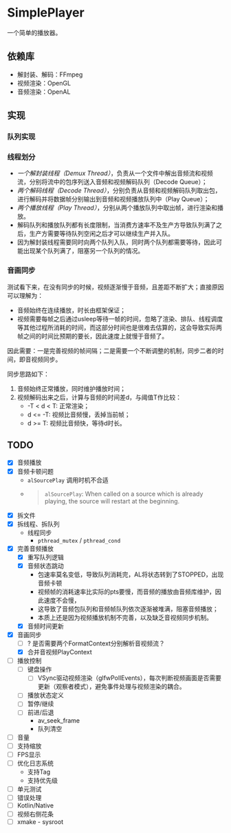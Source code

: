 # SimplePlayer

一个简单的播放器。

## 依赖库

- 解封装、解码：FFmpeg
- 视频渲染：OpenGL
- 音频渲染：OpenAL

## 实现

### 队列实现

### 线程划分

- *一个解封装线程（Demux Thread）*，负责从一个文件中解出音频流和视频流，分别将流中的包序列送入音频和视频解码队列（Decode Queue）；
- *两个解码线程（Decode Thread）*，分别负责从音频和视频解码队列取出包，进行解码并将数据帧分别输出到音频和视频播放队列中（Play Queue）；
- *两个播放线程（Play Thread）*，分别从两个播放队列中取出帧，进行渲染和播放。
- 解码队列和播放队列都有长度限制，当消费方速率不及生产方导致队列满了之后，生产方需要等待队列空闲之后才可以继续生产并入队。
- 因为解封装线程需要同时向两个队列入队，同时两个队列都需要等待，因此可能出现某个队列满了，阻塞另一个队列的情况。

### 音画同步

测试看下来，在没有同步的时候，视频逐渐慢于音频，且差距不断扩大；直接原因可以理解为：

- 音频始终在连续播放，时长由框架保证；
- 视频需要每帧之后通过usleep等待一帧的时间，忽略了渲染、排队、线程调度等其他过程所消耗的时间，而这部分时间也是很难去估算的，这会导致实际两帧之间的时间比预期的要长，因此速度上就慢于音频了。

因此需要：一是完善视频的帧间隔；二是需要一个不断调整的机制，同步二者的时间，即音视频同步。

同步思路如下：

1. 音频始终正常播放，同时维护播放时间；
2. 视频解码出来之后，计算与音频的时间差d，与阈值T作比较：
    - -T < d < T: 正常渲染；
    - d <= -T: 视频比音频慢，丢掉当前帧；
    - d >= T: 视频比音频快，等待d时长。

## TODO

- [x] 音频播放
- [x] 音频卡顿问题
    - `alSourcePlay` 调用时机不合适
    - > `alSourcePlay`: When called on a source which is already playing, the source will restart at the beginning.
- [x] 拆文件
- [x] 拆线程、拆队列
    - 线程同步
        - `pthread_mutex` / `pthread_cond`
- [x] 完善音频播放
    - [x] 重写队列逻辑
    - [x] 音频状态跳动
        - 包速率莫名变低，导致队列消耗完，AL将状态转到了STOPPED，出现音频卡顿
        - 视频帧的消耗速率比实际的pts要慢，而音频的播放由音频库维护，因此速度不会慢，
        - 这导致了音频包队列和音频帧队列依次逐渐被堆满，阻塞音频播放；
        - 本质上还是因为视频播放机制不完善，以及缺乏音视频同步机制。
    - [x] 音频时间更新
- [x] 音画同步
    - [ ] ? 是否需要两个FormatContext分别解析音视频流？
    - [x] 合并音视频PlayContext
- [ ] 播放控制
    - [ ] 键盘操作
        - [ ] VSync驱动视频渲染（glfwPollEvents），每次判断视频画面是否需要更新（观察者模式），避免事件处理与视频渲染的耦合。
    - [ ] 播放状态定义
    - [ ] 暂停/继续
    - [ ] 前进/后退
        - av_seek_frame
        - 队列清空
- [ ] 音量
- [ ] 支持缩放
- [ ] FPS显示
- [ ] 优化日志系统
    - 支持Tag
    - 支持优先级
- [ ] 单元测试
- [ ] 错误处理
- [ ] Kotlin/Native
- [ ] 视频右侧花条
- [ ] xmake - sysroot
